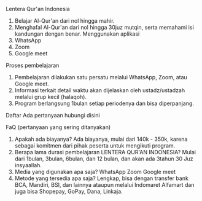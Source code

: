 Lentera Qur'an Indonesia 

1. Belajar Al-Qur'an dari nol hingga mahir.
3. Menghafal Al-Qur'an dari nol hingga 30juz mutqin, serta memahami isi kandungan dengan benar. 
Menggunakan aplikasi
1. WhatsApp 
2. Zoom
3. Google meet 

<!-- Apakah kamu?
*Ingin bisa berbahasa arab, dan mengetahui makna surat?
* Menganggap hafalan Qur'an itu susah dan lama?
* Ingin bisa hafal Al-Qur'an tapi sibuk, sehingga tidak punya banyak waktu untuk menghafal?
* Khawatir dan Cemas karena belum bisa mengaji?
* Ingin punya hafalan dan diberikan kiat menghafal yang mudah?
* Ingin punya guru yang berkompeten di bidang Alqur'an? -->

<!-- Jika iya, maka Program  LENTERA QUR'AN INDONESIA adalah program yang cocok untuk anda!

Klik link Daftar -->

<!-- Program ini cocok untuk
1. Ibu Rumah Tangga
2. Pelajar/Mahasiswa 
3. Karyawan 
4. Guru/dosen. -->

<!-- Kenapa harus ikut Program LENTERA QUR'AN INDONESIA?

1.Seluruh pengajar adalah Ahli di bidang Alqur'an
2.  Waktu belajar dan mengajar yang fleksibel 
3. Untuk semua kalangan
4. Jaminan puas
5. Harga lebih murah dari yang lain
6. E-sertifikat 
7. Network
8. 1on1 bersama pengajar. -->

Proses pembelajaran 

1. Pembelajaran dilakukan satu persatu melalui WhatsApp, Zoom, atau Google meet.
2. Informasi terkait detail waktu akan dijelaskan oleh ustadz/ustadzah melalui grup kecil (halaqoh).
3. Program berlangsung 1bulan setiap periodenya dan bisa diperpanjang.



Daftar
Ada pertanyaan hubungi disini



FaQ (pertanyaan yang sering ditanyakan)
1. Apakah ada biayanya?
Ada biayanya, mulai dari 140k - 350k, karena sebagai komitmen dari pihak peserta untuk mengikuti program.
2. Berapa lama durasi pembelajaran LENTERA QUR'AN INDONESIA?
Mulai dari 1bulan, 3bulan, 6bulan, dan 12 bulan, dan akan ada 3tahun 30 Juz insyaallah.
3. Media yang digunakan apa saja?
WhatsApp 
Zoom
Google meet 
4. Metode yang tersedia apa saja?
Lengkap, bisa dengan transfer bank BCA, Mandiri, BSI, dan lainnya ataupun melalui Indomaret Alfamart dan juga bisa Shopepay, GoPay, Dana, Linkaja.